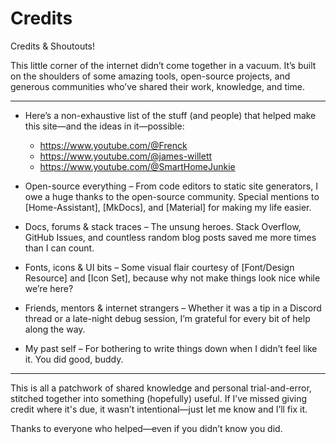 # Credits

Credits & Shoutouts!

This little corner of the internet didn’t come together in a vacuum. It’s built on the shoulders of some amazing tools, open-source projects, and generous communities who’ve shared their work, knowledge, and time.

---

- Here’s a non-exhaustive list of the stuff (and people) that helped make this site—and the ideas in it—possible:

    - https://www.youtube.com/@Frenck
    - https://www.youtube.com/@james-willett
    - https://www.youtube.com/@SmartHomeJunkie

- Open-source everything – From code editors to static site generators, I owe a huge thanks to the open-source community. Special mentions to [Home-Assistant], [MkDocs], and [Material] for making my life easier.

- Docs, forums & stack traces – The unsung heroes. Stack Overflow, GitHub Issues, and countless random blog posts saved me more times than I can count.

- Fonts, icons & UI bits – Some visual flair courtesy of [Font/Design Resource] and [Icon Set], because why not make things look nice while we’re here?

- Friends, mentors & internet strangers – Whether it was a tip in a Discord thread or a late-night debug session, I’m grateful for every bit of help along the way.

- My past self – For bothering to write things down when I didn’t feel like it. You did good, buddy.

---

This is all a patchwork of shared knowledge and personal trial-and-error, stitched together into something (hopefully) useful. If I’ve missed giving credit where it's due, it wasn’t intentional—just let me know and I’ll fix it.  

Thanks to everyone who helped—even if you didn’t know you did.